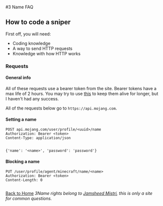 #3 Name FAQ

## How to code a sniper

First off, you will need:

 * Coding knowledge
 * A way to send HTTP requests
 * Knowledge with how HTTP works

### Requests

#### General info

All of these requests use a bearer token from the site. Bearer tokens have a max life of 2 hours. You may try to use [this](https://wiki.vg/Authentication#Refresh) to keep them alive for longer, but I haven't had any success.

All of the requests below go to `https://api.mojang.com`.

#### Setting a name
```
POST api.mojang.com/user/profile/<uuid>/name
Authorization: Bearer <token>
Content-Type: application/json


{'name': '<name>', 'password': 'password'}
```

#### Blocking a name
```
PUT /user/profile/agent/minecraft/name/<name>
Authorization: Bearer <token>
Content-Length: 0


```

[Back to Home](index.html)
*3Name rights belong to [Jamsheed Mistri](http://jmistri.com), this is only a site for common questions.*
